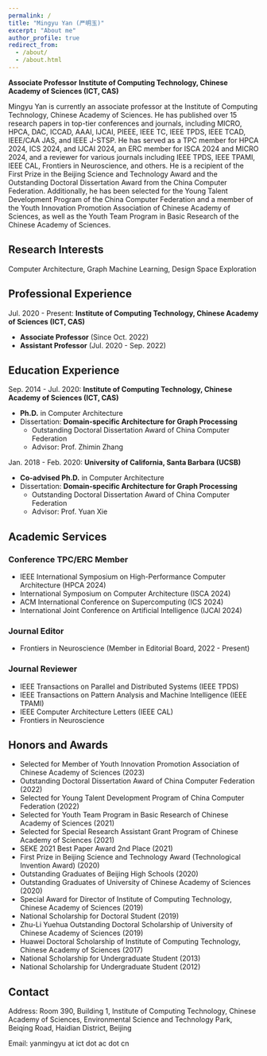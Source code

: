 ```yaml
---
permalink: /
title: "Mingyu Yan (严明玉)"
excerpt: "About me"
author_profile: true
redirect_from: 
  - /about/
  - /about.html
---
```


**Associate Professor**
**Institute of Computing Technology, Chinese Academy of Sciences (ICT, CAS)**

Mingyu Yan is currently an associate professor at the Institute of Computing Technology, Chinese Academy of Sciences. He has published over 15 research papers in top-tier conferences and journals, including MICRO, HPCA, DAC, ICCAD, AAAI, IJCAI, PIEEE, IEEE TC, IEEE TPDS, IEEE TCAD, IEEE/CAA JAS, and IEEE J-STSP. He has served as a TPC member for HPCA 2024, ICS 2024, and IJCAI 2024, an ERC member for ISCA 2024 and MICRO 2024, and a reviewer for various journals including IEEE TPDS, IEEE TPAMI, IEEE CAL, Frontiers in Neuroscience, and others. He is a recipient of the First Prize in the Beijing Science and Technology Award and the Outstanding Doctoral Dissertation Award from the China Computer Federation. Additionally, he has been selected for the Young Talent Development Program of the China Computer Federation and a member of the Youth Innovation Promotion Association of Chinese Academy of Sciences, as well as the Youth Team Program in Basic Research of the Chinese Academy of Sciences.


## Research Interests
Computer Architecture, Graph Machine Learning, Design Space Exploration

## Professional Experience
Jul. 2020 - Present: **Institute of Computing Technology, Chinese Academy of Sciences (ICT, CAS)**
* **Associate Professor** (Since Oct. 2022)
* **Assistant Professor** (Jul. 2020 - Sep. 2022)


## Education Experience
Sep. 2014 - Jul. 2020: **Institute of Computing Technology, Chinese Academy of Sciences (ICT, CAS)**
* **Ph.D.** in Computer Architecture
* Dissertation: **Domain-specific Architecture for Graph Processing**
  - Outstanding Doctoral Dissertation Award of China Computer Federation
  - Advisor: Prof. Zhimin Zhang

Jan. 2018 - Feb. 2020: **University of California, Santa Barbara (UCSB)**
* **Co-advised Ph.D.** in Computer Architecture
* Dissertation: **Domain-specific Architecture for Graph Processing**
  - Outstanding Doctoral Dissertation Award of China Computer Federation
  - Advisor: Prof. Yuan Xie

## Academic Services
### Conference TPC/ERC Member
* IEEE International Symposium on High-Performance Computer Architecture (HPCA 2024)
* International Symposium on Computer Architecture (ISCA 2024)
* ACM International Conference on Supercomputing (ICS 2024)
* International Joint Conference on Artificial Intelligence (IJCAI 2024)

### Journal Editor
* Frontiers in Neuroscience (Member in Editorial Board, 2022 - Present)

### Journal Reviewer
* IEEE Transactions on Parallel and Distributed Systems (IEEE TPDS)
* IEEE Transactions on Pattern Analysis and Machine Intelligence (IEEE TPAMI)
* IEEE Computer Architecture Letters (IEEE CAL)
* Frontiers in Neuroscience

## Honors and Awards
* Selected for Member of Youth Innovation Promotion Association of Chinese Academy of Sciences (2023)
* Outstanding Doctoral Dissertation Award of China Computer Federation (2022)
* Selected for Young Talent Development Program of China Computer Federation (2022)
* Selected for Youth Team Program in Basic Research of Chinese Academy of Sciences (2021)
* Selected for Special Research Assistant Grant Program of Chinese Academy of Sciences (2021)
* SEKE 2021 Best Paper Award 2nd Place (2021)
* First Prize in Beijing Science and Technology Award (Technological Invention Award) (2020)
* Outstanding Graduates of Beijing High Schools (2020)
* Outstanding Graduates of University of Chinese Academy of Sciences (2020)
* Special Award for Director of Institute of Computing Technology, Chinese Academy of Sciences (2019) 
* National Scholarship for Doctoral Student (2019)
* Zhu-Li Yuehua Outstanding Doctoral Scholarship of University of Chinese Academy of Sciences (2019)
* Huawei Doctoral Scholarship of Institute of Computing Technology, Chinese Academy of Sciences (2017)
* National Scholarship for Undergraduate Student (2013)
* National Scholarship for Undergraduate Student (2012)


## Contact
Address: Room 390, Building 1, Institute of Computing Technology, Chinese Academy of Sciences, Environmental Science and Technology Park, Beiqing Road, Haidian District, Beijing


Email: yanmingyu at ict dot ac dot cn

<br/><br/>
<script type="text/javascript" id="clustrmaps" src="//cdn.clustrmaps.com/map_v2.js?cl=a8a1a1&w=a&t=tt&d=1JR2-3nZm0KxPxtzgXZkGnMxjajclUZ3xvTtuV4QoA0&co=ffffff&ct=383636&cmo=f2b3b3&cmn=cc3a4c"></script>


